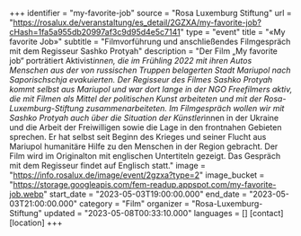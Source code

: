 +++
identifier = "my-favorite-job"
source = "Rosa Luxemburg Stiftung"
url = "https://rosalux.de/veranstaltung/es_detail/2GZXA/my-favorite-job?cHash=1fa5a955db20997af3c9d95d4e5c7141"
type = "event"
title = "«My favorite Job»"
subtitle = "Filmvorführung und anschließendes Filmgespräch mit dem Regisseur Sashko Protyah"
description = "Der Film „My favorite job“ porträtiert Aktivist*innen, die im Frühling 2022 mit ihren Autos Menschen aus der von russischen Truppen belagerten Stadt Mariupol nach Saporischschja evakuierten. Der Regisseur des Filmes Sashko Protyah kommt selbst aus Mariupol und war dort lange in der NGO Freefilmers aktiv, die mit Filmen als Mittel der politischen Kunst arbeiteten und mit der Rosa-Luxemburg-Stiftung zusammenarbeiteten.
Im Filmgespräch wollen wir mit Sashko Protyah auch über die Situation der Künstler*innen in der Ukraine und die Arbeit der Freiwilligen sowie die Lage in den frontnahen Gebieten sprechen. Er hat selbst seit Beginn des Krieges und seiner Flucht aus Mariupol humanitäre Hilfe zu den Menschen in der Region gebracht.
Der Film wird im Originalton mit englischen Untertiteln gezeigt. Das Gespräch mit dem Regisseur findet auf Englisch statt."
image = "https://info.rosalux.de/image/event/2gzxa?type=2"
image_bucket = "https://storage.googleapis.com/fem-readup.appspot.com/my-favorite-job.webp"
start_date = "2023-05-03T19:00:00.000"
end_date = "2023-05-03T21:00:00.000"
category = "Film"
organizer = "Rosa-Luxemburg-Stiftung"
updated = "2023-05-08T00:33:10.000"
languages = []
[contact]
[location]
+++